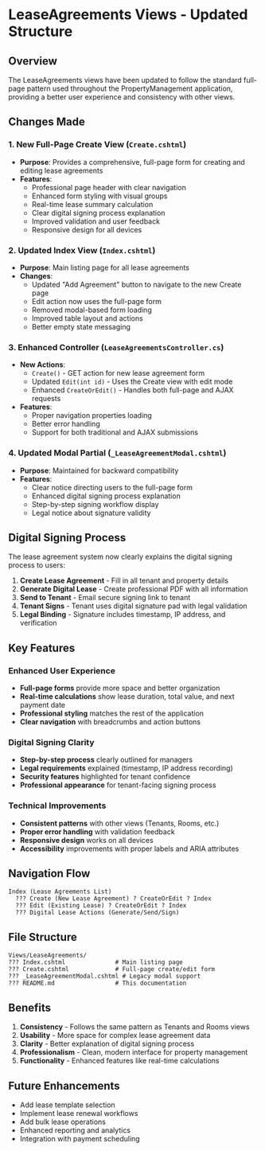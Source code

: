 # LeaseAgreements Views - Updated Structure

## Overview
The LeaseAgreements views have been updated to follow the standard full-page pattern used throughout the PropertyManagement application, providing a better user experience and consistency with other views.

## Changes Made

### 1. New Full-Page Create View (`Create.cshtml`)
- **Purpose**: Provides a comprehensive, full-page form for creating and editing lease agreements
- **Features**:
  - Professional page header with clear navigation
  - Enhanced form styling with visual groups
  - Real-time lease summary calculation
  - Clear digital signing process explanation
  - Improved validation and user feedback
  - Responsive design for all devices

### 2. Updated Index View (`Index.cshtml`)
- **Purpose**: Main listing page for all lease agreements
- **Changes**:
  - Updated "Add Agreement" button to navigate to the new Create page
  - Edit action now uses the full-page form
  - Removed modal-based form loading
  - Improved table layout and actions
  - Better empty state messaging

### 3. Enhanced Controller (`LeaseAgreementsController.cs`)
- **New Actions**:
  - `Create()` - GET action for new lease agreement form
  - Updated `Edit(int id)` - Uses the Create view with edit mode
  - Enhanced `CreateOrEdit()` - Handles both full-page and AJAX requests
- **Features**:
  - Proper navigation properties loading
  - Better error handling
  - Support for both traditional and AJAX submissions

### 4. Updated Modal Partial (`_LeaseAgreementModal.cshtml`)
- **Purpose**: Maintained for backward compatibility
- **Features**:
  - Clear notice directing users to the full-page form
  - Enhanced digital signing process explanation
  - Step-by-step signing workflow display
  - Legal notice about signature validity

## Digital Signing Process

The lease agreement system now clearly explains the digital signing process to users:

1. **Create Lease Agreement** - Fill in all tenant and property details
2. **Generate Digital Lease** - Create professional PDF with all information
3. **Send to Tenant** - Email secure signing link to tenant
4. **Tenant Signs** - Tenant uses digital signature pad with legal validation
5. **Legal Binding** - Signature includes timestamp, IP address, and verification

## Key Features

### Enhanced User Experience
- **Full-page forms** provide more space and better organization
- **Real-time calculations** show lease duration, total value, and next payment date
- **Professional styling** matches the rest of the application
- **Clear navigation** with breadcrumbs and action buttons

### Digital Signing Clarity
- **Step-by-step process** clearly outlined for managers
- **Legal requirements** explained (timestamp, IP address recording)
- **Security features** highlighted for tenant confidence
- **Professional appearance** for tenant-facing signing process

### Technical Improvements
- **Consistent patterns** with other views (Tenants, Rooms, etc.)
- **Proper error handling** with validation feedback
- **Responsive design** works on all devices
- **Accessibility** improvements with proper labels and ARIA attributes

## Navigation Flow

```
Index (Lease Agreements List)
  ??? Create (New Lease Agreement) ? CreateOrEdit ? Index
  ??? Edit (Existing Lease) ? CreateOrEdit ? Index
  ??? Digital Lease Actions (Generate/Send/Sign)
```

## File Structure

```
Views/LeaseAgreements/
??? Index.cshtml              # Main listing page
??? Create.cshtml             # Full-page create/edit form
??? _LeaseAgreementModal.cshtml # Legacy modal support
??? README.md                 # This documentation
```

## Benefits

1. **Consistency** - Follows the same pattern as Tenants and Rooms views
2. **Usability** - More space for complex lease agreement data
3. **Clarity** - Better explanation of digital signing process
4. **Professionalism** - Clean, modern interface for property management
5. **Functionality** - Enhanced features like real-time calculations

## Future Enhancements

- Add lease template selection
- Implement lease renewal workflows
- Add bulk lease operations
- Enhanced reporting and analytics
- Integration with payment scheduling